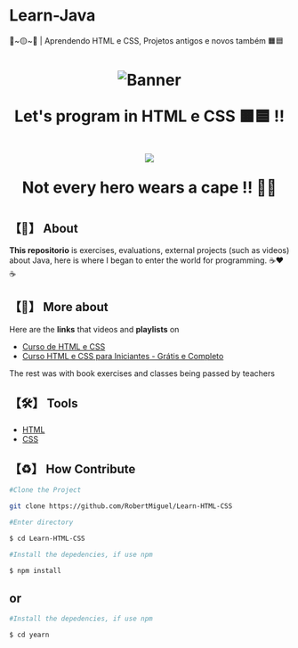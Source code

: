 # Learn-Java
🔴~🟡~🔵 | Aprendendo HTML e CSS, Projetos antigos e novos também 🟧🟦

##

<h1 align="center">
  
![Banner](https://wallpapercave.com/wp/wp2742499.jpg)
    <p>Let's program in HTML e CSS 🟧🟦 !!</p>
</h1>
<h1 align="center">
    <img src="https://upload.wikimedia.org/wikipedia/commons/thumb/2/2e/To_Be_Hero_logo.svg/1024px-To_Be_Hero_logo.svg.png">
    <p>Not every hero wears a cape !! 🦸🦸</p>
<h1>

## 【📕】 **About**

**This repositorio** is exercises, evaluations, external projects (such as videos) about Java, here is where I began to enter the world for programming. ☕❤️☕

## 【📘】 **More about**

Here are the **links** that videos and **playlists** on 

- [Curso de HTML e CSS](https://www.youtube.com/playlist?list=PLJ0AcghBBWSi6nK2CUkw9ngvwWB1gE8mL)
- [Curso HTML e CSS para Iniciantes - Grátis e Completo](https://www.youtube.com/playlist?list=PLHz_AreHm4dkI2ZdjTwZA4mPMxWTfNSpR)

The rest was with book exercises and classes being passed by teachers

## 【🛠️】 **Tools**

- [HTML](https://devdocs.io/html)
- [CSS](https://devdocs.io/css)

## 【♻️】 **How Contribute**

```bash
#Clone the Project

git clone https://github.com/RobertMiguel/Learn-HTML-CSS
```

```bash
#Enter directory

$ cd Learn-HTML-CSS
```

```bash
#Install the depedencies, if use npm

$ npm install
```

<h2>or</h2>

```bash
#Install the depedencies, if use npm

$ cd yearn
```
